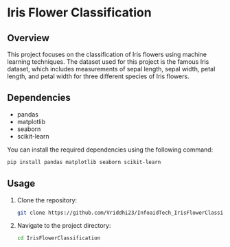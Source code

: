 # Iris Flower Classification

## Overview
This project focuses on the classification of Iris flowers using machine learning techniques. The dataset used for this project is the famous Iris dataset, which includes measurements of sepal length, sepal width, petal length, and petal width for three different species of Iris flowers.

## Dependencies
- pandas
- matplotlib
- seaborn
- scikit-learn

You can install the required dependencies using the following command:
```bash
pip install pandas matplotlib seaborn scikit-learn
```

## Usage
1. Clone the repository:
   ```bash
   git clone https://github.com/Vriddhi23/InfoaidTech_IrisFlowerClassification.git
   ```

2. Navigate to the project directory:
   ```bash
   cd IrisFlowerClassification
   ```
